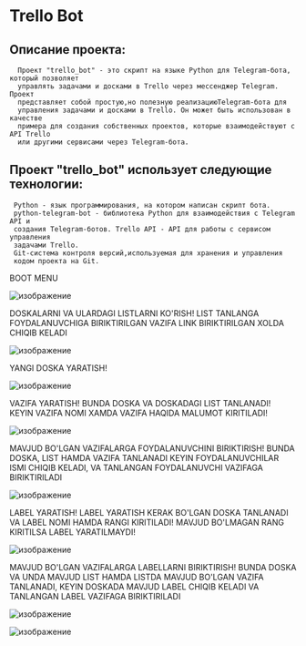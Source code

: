 # Trello Bot
 ## Описание проекта:
      Проект "trello_bot" - это скрипт на языке Python для Telegram-бота, который позволяет
      управлять задачами и досками в Trello через мессенджер Telegram. Проект
      представляет собой простую,но полезную реализациюTelegram-бота для
      управления задачами и досками в Trello. Он может быть использован в качестве
      примера для создания собственных проектов, которые взаимодействуют с API Trello
      или другими сервисами через Telegram-бота.

 ## Проект "trello_bot" использует следующие технологии:
     Python - язык программирования, на котором написан скрипт бота.
     python-telegram-bot - библиотека Python для взаимодействия с Telegram API и
     создания Telegram-ботов. Trello API - API для работы с сервисом управления
     задачами Trello.
     Git-система контроля версий,используемая для хранения и управления
     кодом проекта на Git.


BOOT MENU 

![изображение](https://user-images.githubusercontent.com/122611882/219957119-1fccc911-cf8b-4915-801b-ff990d51d8b9.png)


DOSKALARNI VA ULARDAGI LISTLARNI KO'RISH! LIST TANLANGA FOYDALANUVCHIGA BIRIKTIRILGAN VAZIFA
LINK BIRIKTIRILGAN XOLDA CHIQIB KELADI

![изображение](https://user-images.githubusercontent.com/122611882/219957294-28cf9f5e-8207-4d14-8c15-7aa756f5580e.png)

YANGI DOSKA YARATISH! 

![изображение](https://user-images.githubusercontent.com/122611882/219957351-f0414bdd-4ac3-4e6a-8ece-f4f70ed9042c.png)

VAZIFA YARATISH! BUNDA DOSKA VA DOSKADAGI LIST TANLANADI!
KEYIN VAZIFA NOMI XAMDA VAZIFA HAQIDA MALUMOT KIRITILADI!

![изображение](https://user-images.githubusercontent.com/122611882/219957436-c24e8443-22d4-4b82-b7df-3ca22c66ea1f.png)


MAVJUD BO'LGAN VAZIFALARGA FOYDALANUVCHINI BIRIKTIRISH!
 BUNDA DOSKA, LIST HAMDA VAZIFA TANLANADI KEYIN FOYDALANUVCHILAR ISMI CHIQIB KELADI,
 VA TANLANGAN FOYDALANUVCHI VAZIFAGA BIRIKTIRILADI
 
 ![изображение](https://user-images.githubusercontent.com/122611882/219957592-e22af5ff-35b9-49e0-902a-f032b4e9ded2.png)

LABEL YARATISH!
LABEL YARATISH KERAK BO'LGAN DOSKA TANLANADI
VA LABEL NOMI HAMDA RANGI KIRITILADI!
MAVJUD BO'LMAGAN RANG KIRITILSA LABEL YARATILMAYDI!

![изображение](https://user-images.githubusercontent.com/122611882/219957702-5c51030d-0fbc-48ec-bf1c-26545d3977f2.png)


MAVJUD BO'LGAN VAZIFALARGA LABELLARNI BIRIKTIRISH!
BUNDA DOSKA VA UNDA MAVJUD LIST HAMDA LISTDA MAVJUD BO'LGAN VAZIFA TANLANADI,
KEYIN DOSKADA MAVJUD LABEL CHIQIB KELADI VA TANLANGAN LABEL VAZIFAGA BIRIKTIRILADI

![изображение](https://user-images.githubusercontent.com/122611882/219957961-2e76289c-8fc8-4e92-8c52-848c99aede43.png)

![изображение](https://user-images.githubusercontent.com/122611882/219957966-a5b05678-c694-402a-803c-ea21a5f98a6d.png)


